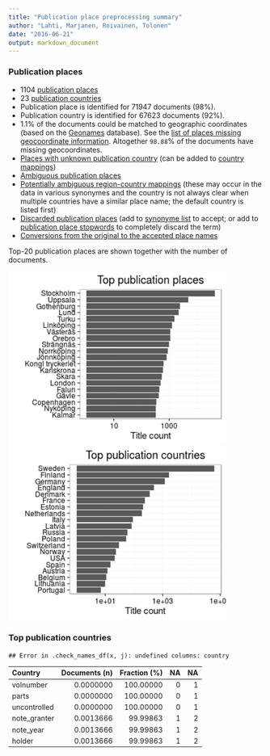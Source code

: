 ```yaml
---
title: "Publication place preprocessing summary"
author: "Lahti, Marjanen, Roivainen, Tolonen"
date: "2016-06-21"
output: markdown_document
---
```


### Publication places

 * 1104 [publication places](output.tables/publication_place_accepted.csv)
 * 23 [publication countries](output.tables/country_accepted.csv) 
 * Publication place is identified for 71947 documents (98%). 
 * Publication country is identified for 67623 documents (92%).
 * 1.1% of the documents could be matched to geographic coordinates (based on the [Geonames](http://download.geonames.org/export/dump/) database). See the [list of places missing geocoordinate information](output.tables/absentgeocoordinates.csv). Altogether ``98.88``% of the documents have missing geocoordinates.
 * [Places with unknown publication country](output.tables/publication_place_missingcountry.csv) (can be added to [country mappings](https://github.com/rOpenGov/bibliographica/blob/master/inst/extdata/reg2country.csv))
 * [Ambiguous publication places](output.tables/publication_place_ambiguous.csv)
 * [Potentially ambiguous region-country mappings](output.tables/publication_country_ambiguous.csv) (these may occur in the data in various synonymes and the country is not always clear when multiple countries have a similar place name; the default country is listed first)
 * [Discarded publication places](output.tables/publication_place_discarded.csv) (add to [synonyme list](https://github.com/rOpenGov/bibliographica/blob/master/inst/extdata/PublicationPlaceSynonymes.csv) to accept; or add to [publication place stopwords](https://github.com/rOpenGov/bibliographica/blob/master/inst/extdata/stopwords_for_place.csv) to completely discard the term)
 * [Conversions from the original to the accepted place names](output.tables/publication_place_conversion_nontrivial.csv)

Top-20 publication places are shown together with the number of documents.

<img src="figure/summaryplace-1.png" title="plot of chunk summaryplace" alt="plot of chunk summaryplace" width="430px" /><img src="figure/summaryplace-2.png" title="plot of chunk summaryplace" alt="plot of chunk summaryplace" width="430px" />


### Top publication countries	


```
## Error in .check_names_df(x, j): undefined columns: country
```



|Country      | Documents (n)| Fraction (%)| NA| NA|
|:------------|-------------:|------------:|--:|--:|
|volnumber    |     0.0000000|    100.00000|  0|  1|
|parts        |     0.0000000|    100.00000|  0|  1|
|uncontrolled |     0.0000000|    100.00000|  0|  1|
|note_granter |     0.0013666|     99.99863|  1|  2|
|note_year    |     0.0013666|     99.99863|  1|  2|
|holder       |     0.0013666|     99.99863|  1|  2|

